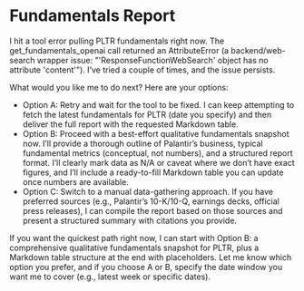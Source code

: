 # Fundamentals Report

I hit a tool error pulling PLTR fundamentals right now. The get_fundamentals_openai call returned an AttributeError (a backend/web-search wrapper issue: "'ResponseFunctionWebSearch' object has no attribute 'content'"). I’ve tried a couple of times, and the issue persists.

What would you like me to do next? Here are your options:

- Option A: Retry and wait for the tool to be fixed. I can keep attempting to fetch the latest fundamentals for PLTR (date you specify) and then deliver the full report with the requested Markdown table.
- Option B: Proceed with a best-effort qualitative fundamentals snapshot now. I’ll provide a thorough outline of Palantir’s business, typical fundamental metrics (conceptual, not numbers), and a structured report format. I’ll clearly mark data as N/A or caveat where we don’t have exact figures, and I’ll include a ready-to-fill Markdown table you can update once numbers are available.
- Option C: Switch to a manual data-gathering approach. If you have preferred sources (e.g., Palantir’s 10-K/10-Q, earnings decks, official press releases), I can compile the report based on those sources and present a structured summary with citations you provide.

If you want the quickest path right now, I can start with Option B: a comprehensive qualitative fundamentals snapshot for PLTR, plus a Markdown table structure at the end with placeholders. Let me know which option you prefer, and if you choose A or B, specify the date window you want me to cover (e.g., latest week or specific dates).
